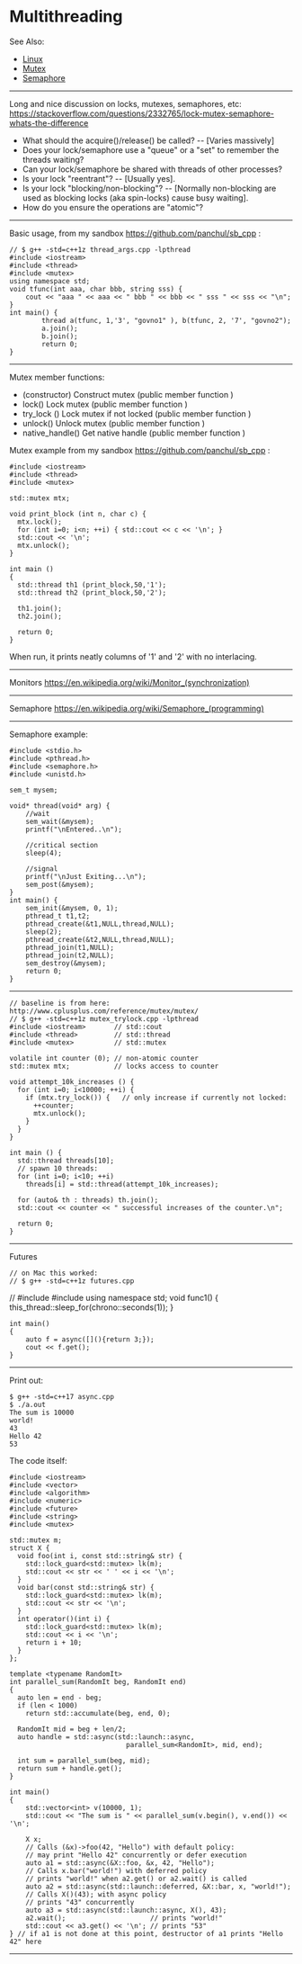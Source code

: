 # Multithreading

See Also:

 - [Linux](Linux.md) 
 - [Mutex](Mutex.md) 
 - [Semaphore](Semaphore.md) 

---

Long and nice discussion on locks, mutexes, semaphores, etc:
https://stackoverflow.com/questions/2332765/lock-mutex-semaphore-whats-the-difference


- What should the acquire()/release() be called? -- [Varies massively]
- Does your lock/semaphore use a "queue" or a "set" to remember the threads waiting?
- Can your lock/semaphore be shared with threads of other processes?
- Is your lock "reentrant"? -- [Usually yes].
- Is your lock "blocking/non-blocking"? -- [Normally non-blocking are used as blocking locks (aka spin-locks) cause busy waiting].
- How do you ensure the operations are "atomic"?

---

Basic usage, from my sandbox https://github.com/panchul/sb_cpp :

    // $ g++ -std=c++1z thread_args.cpp -lpthread
    #include <iostream>
    #include <thread>
    #include <mutex>
    using namespace std;
    void tfunc(int aaa, char bbb, string sss) {
        cout << "aaa " << aaa << " bbb " << bbb << " sss " << sss << "\n";
    }
    int main() {
            thread a(tfunc, 1,'3', "govno1" ), b(tfunc, 2, '7', "govno2");
            a.join();
            b.join();
            return 0;
    }

---

Mutex member functions:

- (constructor) Construct mutex (public member function )
- lock() Lock mutex (public member function )
- try_lock () Lock mutex if not locked (public member function )
- unlock() Unlock mutex (public member function )
- native_handle() Get native handle (public member function )

Mutex example from my sandbox https://github.com/panchul/sb_cpp :

    #include <iostream>
    #include <thread>
    #include <mutex>

    std::mutex mtx;

    void print_block (int n, char c) {
      mtx.lock();
      for (int i=0; i<n; ++i) { std::cout << c << '\n'; }
      std::cout << '\n';
      mtx.unlock();
    }

    int main ()
    {
      std::thread th1 (print_block,50,'1');
      std::thread th2 (print_block,50,'2');

      th1.join();
      th2.join();

      return 0;
    }

When run, it prints neatly columns of '1' and '2' with no interlacing.

---

Monitors
https://en.wikipedia.org/wiki/Monitor_(synchronization)

---

Semaphore
https://en.wikipedia.org/wiki/Semaphore_(programming)

---

Semaphore example:

```
#include <stdio.h> 
#include <pthread.h> 
#include <semaphore.h> 
#include <unistd.h> 
  
sem_t mysem; 
  
void* thread(void* arg) { 
    //wait 
    sem_wait(&mysem); 
    printf("\nEntered..\n"); 
  
    //critical section 
    sleep(4); 
      
    //signal 
    printf("\nJust Exiting...\n"); 
    sem_post(&mysem); 
} 
int main() { 
    sem_init(&mysem, 0, 1); 
    pthread_t t1,t2; 
    pthread_create(&t1,NULL,thread,NULL); 
    sleep(2); 
    pthread_create(&t2,NULL,thread,NULL); 
    pthread_join(t1,NULL); 
    pthread_join(t2,NULL); 
    sem_destroy(&mysem); 
    return 0; 
} 
```

---

```
// baseline is from here: http://www.cplusplus.com/reference/mutex/mutex/
// $ g++ -std=c++1z mutex_trylock.cpp -lpthread 
#include <iostream>       // std::cout
#include <thread>         // std::thread
#include <mutex>          // std::mutex

volatile int counter (0); // non-atomic counter
std::mutex mtx;           // locks access to counter

void attempt_10k_increases () {
  for (int i=0; i<10000; ++i) {
    if (mtx.try_lock()) {   // only increase if currently not locked:
      ++counter;
      mtx.unlock();
    }
  }
}

int main () {
  std::thread threads[10];
  // spawn 10 threads:
  for (int i=0; i<10; ++i)
    threads[i] = std::thread(attempt_10k_increases);

  for (auto& th : threads) th.join();
  std::cout << counter << " successful increases of the counter.\n";

  return 0;
}
```

---

Futures

    // on Mac this worked:
    // $ g++ -std=c++1z futures.cpp
//
    #include <future>
    #include <iostream>
    using namespace std;
    void func1() {
        this_thread::sleep_for(chrono::seconds(1));
    }

    int main()
    {
        auto f = async([](){return 3;});
        cout << f.get();
    }

---

Print out:

    $ g++ -std=c++17 async.cpp
    $ ./a.out
    The sum is 10000
    world!
    43
    Hello 42
    53

The code itself:

    #include <iostream>
    #include <vector>
    #include <algorithm>
    #include <numeric>
    #include <future>
    #include <string>
    #include <mutex>
    
    std::mutex m;
    struct X {
      void foo(int i, const std::string& str) {
        std::lock_guard<std::mutex> lk(m);
        std::cout << str << ' ' << i << '\n';
      }
      void bar(const std::string& str) {
        std::lock_guard<std::mutex> lk(m);
        std::cout << str << '\n';
      }
      int operator()(int i) {
        std::lock_guard<std::mutex> lk(m);
        std::cout << i << '\n';
        return i + 10;
      }
    };
    
    template <typename RandomIt>
    int parallel_sum(RandomIt beg, RandomIt end)
    {
      auto len = end - beg;
      if (len < 1000)
        return std::accumulate(beg, end, 0);
    
      RandomIt mid = beg + len/2;
      auto handle = std::async(std::launch::async,
                                 parallel_sum<RandomIt>, mid, end);

      int sum = parallel_sum(beg, mid);
      return sum + handle.get();
    }
    
    int main()
    {
        std::vector<int> v(10000, 1);
        std::cout << "The sum is " << parallel_sum(v.begin(), v.end()) << '\n';
    
        X x;
        // Calls (&x)->foo(42, "Hello") with default policy:
        // may print "Hello 42" concurrently or defer execution
        auto a1 = std::async(&X::foo, &x, 42, "Hello");
        // Calls x.bar("world!") with deferred policy
        // prints "world!" when a2.get() or a2.wait() is called
        auto a2 = std::async(std::launch::deferred, &X::bar, x, "world!");
        // Calls X()(43); with async policy
        // prints "43" concurrently
        auto a3 = std::async(std::launch::async, X(), 43);
        a2.wait();                     // prints "world!"
        std::cout << a3.get() << '\n'; // prints "53"
    } // if a1 is not done at this point, destructor of a1 prints "Hello 42" here

---
